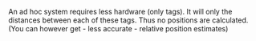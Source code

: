 
An ad hoc system requires less hardware (only tags). It will only the distances between each of these tags. Thus no positions are calculated. (You can however get - less accurate - relative position estimates)